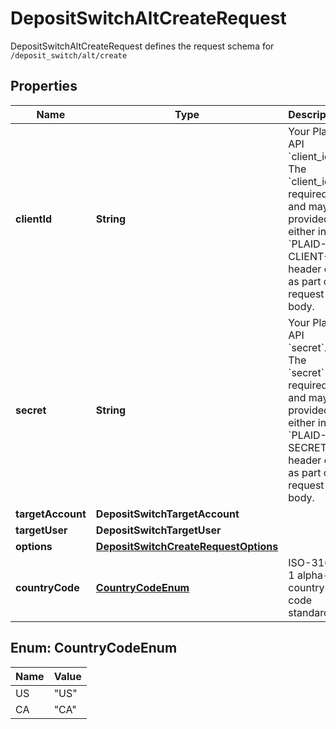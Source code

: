 

# DepositSwitchAltCreateRequest

DepositSwitchAltCreateRequest defines the request schema for `/deposit_switch/alt/create`

## Properties

| Name | Type | Description | Notes |
|------------ | ------------- | ------------- | -------------|
|**clientId** | **String** | Your Plaid API &#x60;client_id&#x60;. The &#x60;client_id&#x60; is required and may be provided either in the &#x60;PLAID-CLIENT-ID&#x60; header or as part of a request body. |  [optional] |
|**secret** | **String** | Your Plaid API &#x60;secret&#x60;. The &#x60;secret&#x60; is required and may be provided either in the &#x60;PLAID-SECRET&#x60; header or as part of a request body. |  [optional] |
|**targetAccount** | **DepositSwitchTargetAccount** |  |  |
|**targetUser** | **DepositSwitchTargetUser** |  |  |
|**options** | [**DepositSwitchCreateRequestOptions**](DepositSwitchCreateRequestOptions.md) |  |  [optional] |
|**countryCode** | [**CountryCodeEnum**](#CountryCodeEnum) | ISO-3166-1 alpha-2 country code standard. |  [optional] |



## Enum: CountryCodeEnum

| Name | Value |
|---- | -----|
| US | &quot;US&quot; |
| CA | &quot;CA&quot; |



